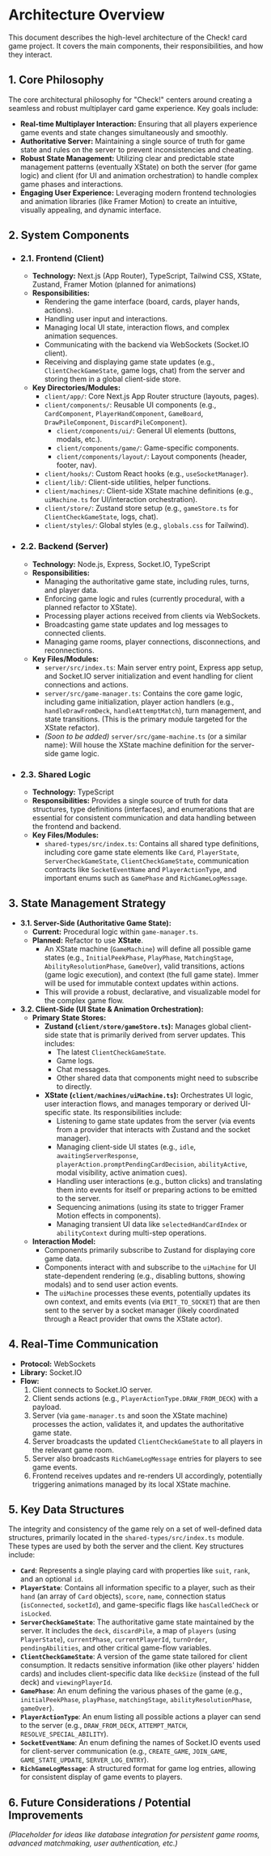 # Architecture Overview

This document describes the high-level architecture of the Check! card game project. It covers the main components, their responsibilities, and how they interact.

## 1. Core Philosophy

The core architectural philosophy for "Check!" centers around creating a seamless and robust multiplayer card game experience. Key goals include:
*   **Real-time Multiplayer Interaction:** Ensuring that all players experience game events and state changes simultaneously and smoothly.
*   **Authoritative Server:** Maintaining a single source of truth for game state and rules on the server to prevent inconsistencies and cheating.
*   **Robust State Management:** Utilizing clear and predictable state management patterns (eventually XState) on both the server (for game logic) and client (for UI and animation orchestration) to handle complex game phases and interactions.
*   **Engaging User Experience:** Leveraging modern frontend technologies and animation libraries (like Framer Motion) to create an intuitive, visually appealing, and dynamic interface.

## 2. System Components

*   ### 2.1. Frontend (Client)
    *   **Technology:** Next.js (App Router), TypeScript, Tailwind CSS, XState, Zustand, Framer Motion (planned for animations)
    *   **Responsibilities:**
        *   Rendering the game interface (board, cards, player hands, actions).
        *   Handling user input and interactions.
        *   Managing local UI state, interaction flows, and complex animation sequences.
        *   Communicating with the backend via WebSockets (Socket.IO client).
        *   Receiving and displaying game state updates (e.g., `ClientCheckGameState`, game logs, chat) from the server and storing them in a global client-side store.
    *   **Key Directories/Modules:**
        *   `client/app/`: Core Next.js App Router structure (layouts, pages).
        *   `client/components/`: Reusable UI components (e.g., `CardComponent`, `PlayerHandComponent`, `GameBoard`, `DrawPileComponent`, `DiscardPileComponent`).
            *   `client/components/ui/`: General UI elements (buttons, modals, etc.).
            *   `client/components/game/`: Game-specific components.
            *   `client/components/layout/`: Layout components (header, footer, nav).
        *   `client/hooks/`: Custom React hooks (e.g., `useSocketManager`).
        *   `client/lib/`: Client-side utilities, helper functions.
        *   `client/machines/`: Client-side XState machine definitions (e.g., `uiMachine.ts` for UI/interaction orchestration).
        *   `client/store/`: Zustand store setup (e.g., `gameStore.ts` for `ClientCheckGameState`, logs, chat).
        *   `client/styles/`: Global styles (e.g., `globals.css` for Tailwind).

*   ### 2.2. Backend (Server)
    *   **Technology:** Node.js, Express, Socket.IO, TypeScript
    *   **Responsibilities:**
        *   Managing the authoritative game state, including rules, turns, and player data.
        *   Enforcing game logic and rules (currently procedural, with a planned refactor to XState).
        *   Processing player actions received from clients via WebSockets.
        *   Broadcasting game state updates and log messages to connected clients.
        *   Managing game rooms, player connections, disconnections, and reconnections.
    *   **Key Files/Modules:**
        *   `server/src/index.ts`: Main server entry point, Express app setup, and Socket.IO server initialization and event handling for client connections and actions.
        *   `server/src/game-manager.ts`: Contains the core game logic, including game initialization, player action handlers (e.g., `handleDrawFromDeck`, `handleAttemptMatch`), turn management, and state transitions. (This is the primary module targeted for the XState refactor).
        *   *(Soon to be added)* `server/src/game-machine.ts` (or a similar name): Will house the XState machine definition for the server-side game logic.

*   ### 2.3. Shared Logic
    *   **Technology:** TypeScript
    *   **Responsibilities:** Provides a single source of truth for data structures, type definitions (interfaces), and enumerations that are essential for consistent communication and data handling between the frontend and backend.
    *   **Key Files/Modules:**
        *   `shared-types/src/index.ts`: Contains all shared type definitions, including core game state elements like `Card`, `PlayerState`, `ServerCheckGameState`, `ClientCheckGameState`, communication contracts like `SocketEventName` and `PlayerActionType`, and important enums such as `GamePhase` and `RichGameLogMessage`.

## 3. State Management Strategy

*   **3.1. Server-Side (Authoritative Game State):**
    *   **Current:** Procedural logic within `game-manager.ts`.
    *   **Planned:** Refactor to use **XState**.
        *   An XState machine (`GameMachine`) will define all possible game states (e.g., `InitialPeekPhase`, `PlayPhase`, `MatchingStage`, `AbilityResolutionPhase`, `GameOver`), valid transitions, actions (game logic execution), and context (the full game state). Immer will be used for immutable context updates within actions.
        *   This will provide a robust, declarative, and visualizable model for the complex game flow.
*   **3.2. Client-Side (UI State & Animation Orchestration):**
    *   **Primary State Stores:**
        *   **Zustand (`client/store/gameStore.ts`):** Manages global client-side state that is primarily derived from server updates. This includes:
            *   The latest `ClientCheckGameState`.
            *   Game logs.
            *   Chat messages.
            *   Other shared data that components might need to subscribe to directly.
        *   **XState (`client/machines/uiMachine.ts`):** Orchestrates UI logic, user interaction flows, and manages temporary or derived UI-specific state. Its responsibilities include:
            *   Listening to game state updates from the server (via events from a provider that interacts with Zustand and the socket manager).
            *   Managing client-side UI states (e.g., `idle`, `awaitingServerResponse`, `playerAction.promptPendingCardDecision`, `abilityActive`, modal visibility, active animation cues).
            *   Handling user interactions (e.g., button clicks) and translating them into events for itself or preparing actions to be emitted to the server.
            *   Sequencing animations (using its state to trigger Framer Motion effects in components).
            *   Managing transient UI data like `selectedHandCardIndex` or `abilityContext` during multi-step operations.
    *   **Interaction Model:**
        *   Components primarily subscribe to Zustand for displaying core game data.
        *   Components interact with and subscribe to the `uiMachine` for UI state-dependent rendering (e.g., disabling buttons, showing modals) and to send user action events.
        *   The `uiMachine` processes these events, potentially updates its own context, and emits events (via `EMIT_TO_SOCKET`) that are then sent to the server by a socket manager (likely coordinated through a React provider that owns the XState actor).

## 4. Real-Time Communication

*   **Protocol:** WebSockets
*   **Library:** Socket.IO
*   **Flow:**
    1.  Client connects to Socket.IO server.
    2.  Client sends actions (e.g., `PlayerActionType.DRAW_FROM_DECK`) with a payload.
    3.  Server (via `game-manager.ts` and soon the XState machine) processes the action, validates it, and updates the authoritative game state.
    4.  Server broadcasts the updated `ClientCheckGameState` to all players in the relevant game room.
    5.  Server also broadcasts `RichGameLogMessage` entries for players to see game events.
    6.  Frontend receives updates and re-renders UI accordingly, potentially triggering animations managed by its local XState machine.

## 5. Key Data Structures

The integrity and consistency of the game rely on a set of well-defined data structures, primarily located in the `shared-types/src/index.ts` module. These types are used by both the server and the client. Key structures include:

*   **`Card`**: Represents a single playing card with properties like `suit`, `rank`, and an optional `id`.
*   **`PlayerState`**: Contains all information specific to a player, such as their `hand` (an array of `Card` objects), `score`, `name`, connection status (`isConnected`, `socketId`), and game-specific flags like `hasCalledCheck` or `isLocked`.
*   **`ServerCheckGameState`**: The authoritative game state maintained by the server. It includes the `deck`, `discardPile`, a map of `players` (using `PlayerState`), `currentPhase`, `currentPlayerId`, `turnOrder`, `pendingAbilities`, and other critical game-flow variables.
*   **`ClientCheckGameState`**: A version of the game state tailored for client consumption. It redacts sensitive information (like other players' hidden cards) and includes client-specific data like `deckSize` (instead of the full deck) and `viewingPlayerId`.
*   **`GamePhase`**: An enum defining the various phases of the game (e.g., `initialPeekPhase`, `playPhase`, `matchingStage`, `abilityResolutionPhase`, `gameOver`).
*   **`PlayerActionType`**: An enum listing all possible actions a player can send to the server (e.g., `DRAW_FROM_DECK`, `ATTEMPT_MATCH`, `RESOLVE_SPECIAL_ABILITY`).
*   **`SocketEventName`**: An enum defining the names of Socket.IO events used for client-server communication (e.g., `CREATE_GAME`, `JOIN_GAME`, `GAME_STATE_UPDATE`, `SERVER_LOG_ENTRY`).
*   **`RichGameLogMessage`**: A structured format for game log entries, allowing for consistent display of game events to players.

## 6. Future Considerations / Potential Improvements

*(Placeholder for ideas like database integration for persistent game rooms, advanced matchmaking, user authentication, etc.)* 